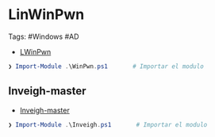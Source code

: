 # LinWinPwn

Tags: #Windows #AD 

* [LWinPwn](https://github.com/S3cur3Th1sSh1t/WinPwn)

```powershell 
❯ Import-Module .\WinPwn.ps1       # Importar el modulo 
```

## Inveigh-master 

* [Inveigh-master](https://github.com/Kevin-Robertson/Inveigh)

```powershell 
❯ Import-Module .\Inveigh.ps1       # Importar el modulo 
```